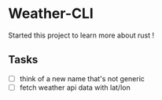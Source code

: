 # Weather-CLI
Started this project to learn more about rust !

## Tasks
- [ ] think of a new name that's not generic
- [ ] fetch weather api data with lat/lon
